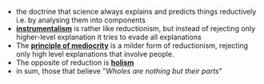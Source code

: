 - the doctrine that science always explains and predicts things reductively i.e. by analysing them into components 
- **[instrumentalism](../notes/instrumentalism)** is rather like reductionism, but instead of rejecting only higher-level explanation it tries to evade all explanations 
- The **[principle of mediocrity](../notes/principle_of_mediocrity)** is a milder form of reductionism, rejecting only high level explanations that involve people. 
- The opposite of reduction is **[holism](../notes/holism)**
- in sum, those that believe "*Wholes are nothing but their parts*"
  